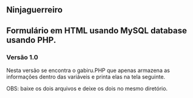 ## Ninjaguerreiro

## Formulário em HTML usando MySQL database usando PHP.

### Versão 1.0
Nesta versão se encontra o gabiru.PHP que apenas armazena as informações dentro das variáveis e printa elas na tela seguinte.

OBS: baixe os dois arquivos e deixe os dois no mesmo diretório.
